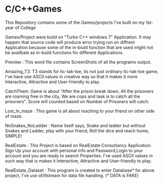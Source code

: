 # C/C++Games
This Repository contains some of the Games/projects I've built on my 1st-year of College

Games/Project were build on "Turbo C++ windows 7" Application. It may happen that source code will produce error trying run on diffrent Application
because some of the in-biuld function that are used might not be availbale as in-build functions for different Applications.


Preview : This word file contains ScreenShots of all the programs output. 

Amazing_T3: T3 stands for tic-tak-toe, its not just ordinary tic-tak-toe game, I've have use ASCII values in creative way so that it makes it more Interactive, Attractive and User-friendly to play.

CatchThem: Game is about "After the prison break down, All the prisoners are roaming free in the city, We are cops and task is to catch all the prisoners". Score will counted based on Number of Prisoners will catch.

Lost_In_maze : This game is all about reaching to your friend on other side of maze.

NoSnakes_NoLadder : Name itself says, Snake and ladder but without Snakes and Ladder, play with your friend, Roll the dice and reach home, SIMPLE!

RealEstate : This Project is based on RealEstate Consultancy Application. Sign Up your account with personal info and Password,Login to your account and you are ready to search Properties. I've used ASCII values in such way that is makes it  Interactive, Attractive and User-friendly to play.

RealEstate_Dataset : This program is created to enter Database* for above project, I've use of/ifstream for data file handling. (* DATA is FAKE) 




